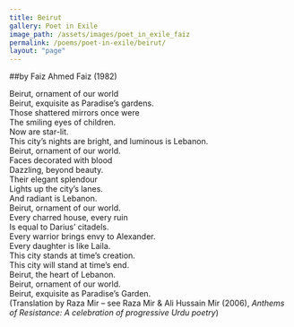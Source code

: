 ```yaml
---
title: Beirut
gallery: Poet in Exile
image_path: /assets/images/poet_in_exile_faiz
permalink: /poems/poet-in-exile/beirut/
layout: "page"
---
```


##by Faiz Ahmed Faiz (1982)

Beirut, ornament of our world  
Beirut, exquisite as Paradise’s gardens.  
Those shattered mirrors once were  
The smiling eyes of children.  
Now are star-lit.  
This city’s nights are bright, and luminous is Lebanon.  
Beirut, ornament of our world.  
Faces decorated with blood  
Dazzling, beyond beauty.  
Their elegant splendour  
Lights up the city’s lanes.  
And radiant is Lebanon.  
Beirut, ornament of our world.  
Every charred house, every ruin  
Is equal to Darius’ citadels.  
Every warrior brings envy to Alexander.  
Every daughter is like Laila.  
This city stands at time’s creation.  
This city will stand at time’s end.  
Beirut, the heart of Lebanon.  
Beirut, ornament of our world.  
Beirut, exquisite as Paradise’s Garden.  
(Translation by Raza Mir – see Raza Mir &amp; Ali Hussain Mir (2006), *Anthems of Resistance: A celebration of progressive Urdu poetry*)
